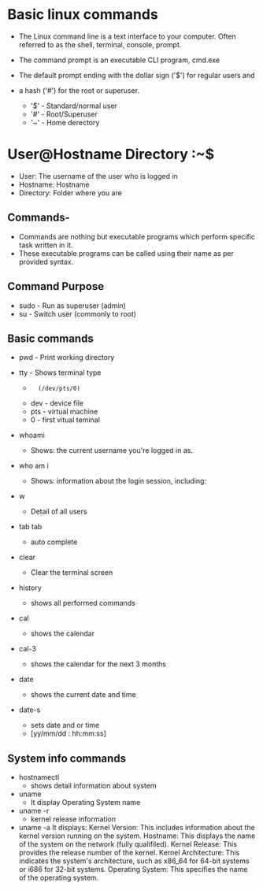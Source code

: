 # Basic linux commands

- The Linux command line is a text interface to your computer. Often referred to as the shell, terminal, console, prompt.
- The command prompt is an executable CLI program, cmd.exe
- The default prompt ending with the dollar sign ('$') for regular users and


- a hash ('#') for the root or superuser.
    - '$' - Standard/normal user
    - '#' -  Root/Superuser
    - '~' - Home derectory

# User@Hostname Directory :~$

- User: The username of the user who is logged in
- Hostname: Hostname
- Directory: Folder where you are

## Commands-
- Commands are nothing but executable programs which perform specific task written in it.
- These executable programs can be called using their name as per provided syntax.

## Command	Purpose
- sudo -	Run as superuser (admin)
- su  -	Switch user (commonly to root)

## Basic commands
- pwd - Print working directory
- tty - Shows terminal type 
    -       (/dev/pts/0)
     -   dev - device file
    -  pts - virtual machine
    - 0 - first vitual teminal
- whoami
    - Shows: the current username you're logged in as.
- who am i
    - Shows: information about the login session, including:

- w 
    - Detail of all users
- tab tab
    - auto complete
- clear 
    - Clear the terminal screen
- history
    - shows all performed commands
- cal 
    - shows the calendar
- cal-3
    - shows the calendar for the next 3 months
- date
    - shows the current date and time
- date-s 
    - sets date and or time 
    - [yy/mm/dd : hh:mm:ss]

## System info commands

- hostnamectl 
    - shows detail information about system
- uname 
    - It display Operating System name
- uname -r
    - kernel release information
- uname -a
    It displays:
Kernel Version: This includes information about the kernel version running on the system.
Hostname: This displays the name of the system on the network (fully qualifiled).
Kernel Release: This provides the release number of the kernel.
Kernel Architecture: This indicates the system's architecture, such as x86_64 for 64-bit systems or i686 for 32-bit systems.
Operating System: This specifies the name of the operating system.